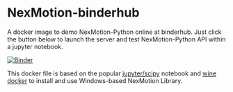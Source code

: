 # NexMotion-binderhub
A docker image to demo NexMotion-Python online at binderhub. Just click the button below to launch the server and test NexMotion-Python API within a jupyter notebook.

[![Binder](https://mybinder.org/badge_logo.svg)](https://mybinder.org/v2/gh/RobinCPC/NexMotion-binderhub/b14751c)

This docker file is based on the popular [jupyter/scipy](https://hub.docker.com/r/jupyter/scipy-notebook/) notebook and [wine docker](https://github.com/solarkennedy/wine-x11-novnc-docker) to install and use Windows-based NexMotion Library.
